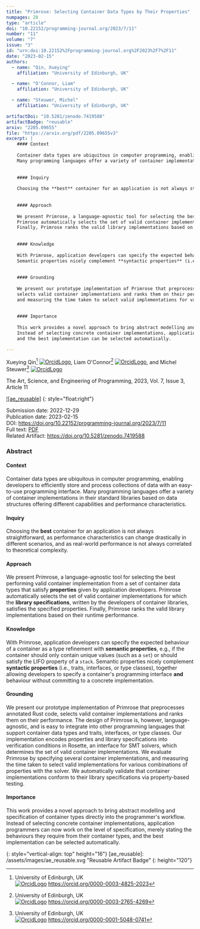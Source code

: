 ```yaml
---
title: "Primrose: Selecting Container Data Types by Their Properties"
numpages: 28
type: "article"
doi: "10.22152/programming-journal.org/2023/7/11"
number: "11"
volume: "7"
issue: "3"
id: "urn:doi:10.22152%2Fprogramming-journal.org%2F2023%2F7%2F11"
date: "2023-02-15"
authors: 
  - name: "Qin, Xueying"
    affiliation: "University of Edinburgh, UK"

  - name: "O'Connor, Liam"
    affiliation: "University of Edinburgh, UK"

  - name: "Steuwer, Michel"
    affiliation: "University of Edinburgh, UK"

artifactDoi: "10.5281/zenodo.7419588"
artifactBadge: "reusable"
arxiv: "2205.09655"
file: "https://arxiv.org/pdf/2205.09655v3"
excerpt: |
    #### Context
    
    Container data types are ubiquitous in computer programming, enabling developers to efficiently store and process collections of data with an easy-to-use programming interface.
    Many programming languages offer a variety of container implementations in their standard libraries based on data structures offering different capabilities and performance characteristics.
    
    
    #### Inquiry
    
    Choosing the **best** container for an application is not always straightforward, as performance characteristics can change drastically in different scenarios, and as real-world performance is not always correlated to theoretical complexity.
    
    
    #### Approach
    
    We present Primrose, a language-agnostic tool for selecting the best performing valid container implementation from a set of container data types that satisfy **properties** given by application developers.
    Primrose automatically selects the set of valid container implementations for which the **library specifications**, written by the developers of container libraries, satisfies the specified properties.
    Finally, Primrose ranks the valid library implementations based on their runtime performance.
    
    
    #### Knowledge
    
    With Primrose, application developers can specify the expected behaviour of a container as a type refinement with **semantic properties**, e.g., if the container should only contain unique values (such as a `set`) or should satisfy the LIFO property of a `stack`.
    Semantic properties nicely complement **syntactic properties** (i.e., traits, interfaces, or type classes), together allowing developers to specify a container's programming interface **and** behaviour without committing to a concrete implementation.
    
    
    #### Grounding
    
    We present our prototype implementation of Primrose that preprocesses annotated Rust code,
    selects valid container implementations and ranks them on their performance. The design of Primrose is, however, language-agnostic, and is easy to integrate into other programming languages that support container data types and traits, interfaces, or type classes. Our implementation encodes properties and library specifications into verification conditions in Rosette, an interface for SMT solvers, which determines the set of valid container implementations. We evaluate Primrose by specifying several container implementations,
    and measuring the time taken to select valid implementations for various combinations of properties with the solver. We automatically validate that container implementations conform to their library specifications via property-based testing.
    
    
    #### Importance
    
    This work provides a novel approach to bring abstract modelling and specification of container types directly into the programmer's workflow.
    Instead of selecting concrete container implementations, application programmers can now work on the level of specification, merely stating the behaviours they require from their container types,
    and the best implementation can be selected automatically.

---
```

Xueying Qin[^1] [![OrcidLogo]](https://orcid.org/0000-0003-4825-2023), Liam O'Connor[^2] [![OrcidLogo]](https://orcid.org/0000-0003-2765-4269), and Michel Steuwer[^3] [![OrcidLogo]](https://orcid.org/0000-0001-5048-0741)

The Art, Science, and Engineering of Programming, 2023, Vol. 7, Issue 3, Article 11

[![ae_reusable]](https://doi.org/10.5281/zenodo.7419588)
{: style="float:right"}

Submission date: 2022-12-29  
Publication date: 2023-02-15  
DOI: <https://doi.org/10.22152/programming-journal.org/2023/7/11>  
Full text: [PDF](https://arxiv.org/pdf/2205.09655v3)  
Related Artifact: <https://doi.org/10.5281/zenodo.7419588>  


### Abstract

#### Context

Container data types are ubiquitous in computer programming, enabling developers to efficiently store and process collections of data with an easy-to-use programming interface.
Many programming languages offer a variety of container implementations in their standard libraries based on data structures offering different capabilities and performance characteristics.


#### Inquiry

Choosing the **best** container for an application is not always straightforward, as performance characteristics can change drastically in different scenarios, and as real-world performance is not always correlated to theoretical complexity.


#### Approach

We present Primrose, a language-agnostic tool for selecting the best performing valid container implementation from a set of container data types that satisfy **properties** given by application developers.
Primrose automatically selects the set of valid container implementations for which the **library specifications**, written by the developers of container libraries, satisfies the specified properties.
Finally, Primrose ranks the valid library implementations based on their runtime performance.


#### Knowledge

With Primrose, application developers can specify the expected behaviour of a container as a type refinement with **semantic properties**, e.g., if the container should only contain unique values (such as a `set`) or should satisfy the LIFO property of a `stack`.
Semantic properties nicely complement **syntactic properties** (i.e., traits, interfaces, or type classes), together allowing developers to specify a container's programming interface **and** behaviour without committing to a concrete implementation.


#### Grounding

We present our prototype implementation of Primrose that preprocesses annotated Rust code,
selects valid container implementations and ranks them on their performance. The design of Primrose is, however, language-agnostic, and is easy to integrate into other programming languages that support container data types and traits, interfaces, or type classes. Our implementation encodes properties and library specifications into verification conditions in Rosette, an interface for SMT solvers, which determines the set of valid container implementations. We evaluate Primrose by specifying several container implementations,
and measuring the time taken to select valid implementations for various combinations of properties with the solver. We automatically validate that container implementations conform to their library specifications via property-based testing.


#### Importance

This work provides a novel approach to bring abstract modelling and specification of container types directly into the programmer's workflow.
Instead of selecting concrete container implementations, application programmers can now work on the level of specification, merely stating the behaviours they require from their container types,
and the best implementation can be selected automatically.


[^1]: University of Edinburgh, UK  
    [![OrcidLogo]](https://orcid.org/0000-0003-4825-2023) <https://orcid.org/0000-0003-4825-2023>

[^2]: University of Edinburgh, UK  
    [![OrcidLogo]](https://orcid.org/0000-0003-2765-4269) <https://orcid.org/0000-0003-2765-4269>

[^3]: University of Edinburgh, UK  
    [![OrcidLogo]](https://orcid.org/0000-0001-5048-0741) <https://orcid.org/0000-0001-5048-0741>


[OrcidLogo]: /assets/images/orcid.svg "Orcid Logo"
{: style="vertical-align: top" height="16"}
[ae_reusable]: /assets/images/ae_reusable.svg "Reusable Artifact Badge"
{: height="120"}
